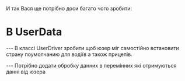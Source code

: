 ﻿И так Вася ще потрібно доси багато чого зробити:

# В UserData 

--- В классі UserDriver зробити щоб юзер міг самостійно встановити страну поумолчанию для водіїв а також прицепів.

--- Потрібно додати обробку данних в перемінних які отримуються данні від юзера